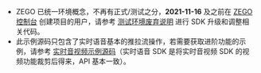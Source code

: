 <div class="mk-warning">

- ZEGO 已统一环境概念，不再有正式/测试之分，**2021-11-16** 及之前在 [ZEGO 控制台](https://console.zego.im) 创建项目的用户，请参考 [测试环境废弃说明](!OldDocWithTestEnv-TestEnvSupersessionDesc/TestEnvSupersessionDesc) 进行 SDK 升级和调整相关代码。
- 此示例源码只包含了实时语音基本的推拉流操作，若需要获取进阶功能的示例，请参考 [实时音视频示例源码](!ExpressVideoSDK-DownloadDemo/DownloadDemo)（实时语音 SDK 是将实时音视频 SDK 的视频功能裁剪后得来，API 基本一致）。
</div>

